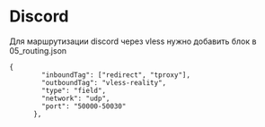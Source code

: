 # Discord
Для маршрутизации discord через vless нужно добавить блок в 05_routing.json

```
{
        "inboundTag": ["redirect", "tproxy"],
        "outboundTag": "vless-reality",
        "type": "field",
        "network": "udp",
        "port": "50000-50030"
      },
```
